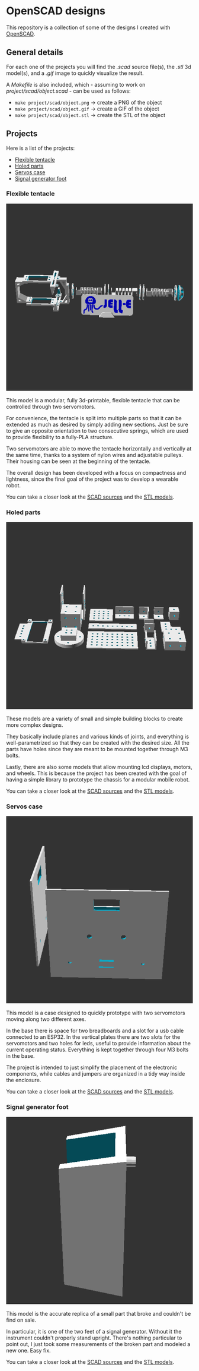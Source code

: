 # OpenSCAD designs

This repository is a collection of some of the designs I created with [OpenSCAD](https://openscad.org).


## General details

For each one of the projects you will find the *.scad* source file(s), the *.stl* 3d model(s),
and a *.gif* image to quickly visualize the result.

A *Makefile* is also included, which - assuming to work on *project/scad/object.scad* - can be used as follows:
- `make project/scad/object.png` -> create a PNG of the object
- `make project/scad/object.gif` -> create a GIF of the object
- `make project/scad/object.stl` -> create the STL of the object


## Projects

Here is a list of the projects:
- [Flexible tentacle](#flexible-tentacle)
- [Holed parts](#holed-parts)
- [Servos case](#servos-case)
- [Signal generator foot](#signal-generator-foot)


### Flexible tentacle

![flexible_tentacle](./flexible_tentacle/img/tentacle_and_logo.gif)

This model is a modular, fully 3d-printable, flexible tentacle that can be controlled through two servomotors.

For convenience, the tentacle is split into multiple parts so that it can be extended as much as desired by
simply adding new sections. Just be sure to give an opposite orientation to two consecutive springs, which are
used to provide flexibility to a fully-PLA structure.

Two servomotors are able to move the tentacle horizontally and vertically at the same time, thanks to a
system of nylon wires and adjustable pulleys. Their housing can be seen at the beginning of the tentacle.

The overall design has been developed with a focus on compactness and lightness, since the final goal of the 
project was to develop a wearable robot.

You can take a closer look at the [SCAD sources](./flexible_tentacle/scad/) and the [STL models](./flexible_tentacle/stl/).


### Holed parts

![holed_parts](./holed_parts/img/holed_parts.gif)

These models are a variety of small and simple building blocks to create more complex designs.

They basically include planes and various kinds of joints, and everything is well-parametrized so that they can
be created with the desired size. All the parts have holes since they are meant to be mounted together through M3 bolts.

Lastly, there are also some models that allow mounting lcd displays, motors, and wheels. This is because the project
has been created with the goal of having a simple library to prototype the chassis for a modular mobile robot.

You can take a closer look at the [SCAD sources](./holed_parts/scad/) and the [STL models](./holed_parts/stl/).


### Servos case

![servos_case](./servos_case/img/servos_case.gif)

This model is a case designed to quickly prototype with two servomotors moving along two different axes.

In the base there is space for two breadboards and a slot for a usb cable connected to an ESP32.
In the vertical plates there are two slots for the servomotors and two holes for leds, useful to provide
information about the current operating status. Everything is kept together through four M3 bolts in the base.

The project is intended to just simplify the placement of the electronic components, while cables and jumpers
are organized in a tidy way inside the enclosure.

You can take a closer look at the [SCAD sources](./servos_case/scad/) and the [STL models](./servos_case/stl/).


### Signal generator foot

![signal_generator_foot](./signal_generator_foot/img/signal_generator_foot.gif)

This model is the accurate replica of a small part that broke and couldn't be find on sale.

In particular, it is one of the two feet of a signal generator. Without it the instrument couldn't properly stand upright.
There's nothing particular to point out, I just took some measurements of the broken part and modeled a new one. Easy fix.

You can take a closer look at the [SCAD sources](./signal_generator_foot/scad/) and the [STL models](./signal_generator_foot/stl/).


